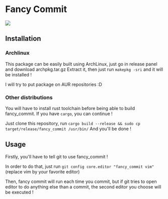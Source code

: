 # Fancy Commit


<a href="https://asciinema.org/a/0Ttau0hppgC9UQlTWN0OWeLM9" target="_blank"><img src="https://asciinema.org/a/0Ttau0hppgC9UQlTWN0OWeLM9.svg" /></a>

## Installation


### Archlinux

This package can be easily built using ArchLinux, just go in release panel and download archpkg.tar.gz
Extract it, then just run `makepkg -sri` and it will be installed !

I will try to put package on AUR repositories :D

### Other distributions

You will have to install rust toolchain before being able to build fancy_commit. If you have `cargo`, you can continue !

Just clone this repository, run `cargo build --release && sudo cp target/release/fancy_commit /usr/bin/`
And you'll be done !

## Usage

Firstly, you'll have to tell git to use fancy_commit ! 

In order to do that, just run `git config core.editor "fancy_commit vim"` (replace vim by your favorite editor)

Then, fancy commit will run each time you commit, but if git tries to open editor to do anything else than a commit, the second editor you choose will be executed !
